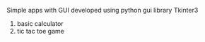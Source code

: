 Simple apps with GUI developed using python gui library Tkinter3
1) basic calculator
2) tic tac toe game
